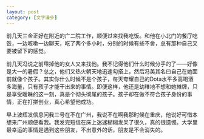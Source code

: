 ```yaml
---
layout: post
category: [文字漫步]
---
```


前几天三金正好在附近的广二院工作，顺便过来找我吃饭。和他在小北门的餐厅吃饭，一边咳嗽一边聊天，吃了两个多小时，分别的时候有些不舍，总有那种自己又要被留下的感觉。

前几天冯说之前甩掉他的女人又来找他。我不记得他们什么时候分手的了——好像是大一的暑假？总之，他们又热火朝天地迅速勾搭上，然后冯美其名曰自己在她面前就像个孩子。其实你什么时候不是个孩子，每天夸耀自己的Dota水平多高喝酒多海量，只有孩子才能干出来的事情。即便这样，他还是幼稚地不想和她摊牌，只是享受暧昧的这一刻，真是个彻头彻尾的孩子。孩子却在做不符合孩子身份的事情，正在打拼创业，真心希望他成功。

早上波辉发信息问我三号在不在广州，我说不在啊我那时候在重庆，他说好可惜本想来广州顺便看我。我发完短信在床上迷迷糊糊发呆了很久，真的很遗憾。大学里最幸运的事情是遇到这些朋友，不出意外的话，朋友是不会消失的。